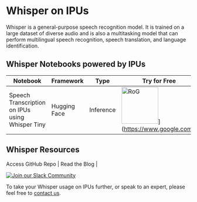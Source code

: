 # Whisper on IPUs
Whisper is a general-purpose speech recognition model. It is trained on a large dataset of diverse audio and is also a multitasking model that can perform multilingual speech recognition, speech translation, and language identification.

## Whisper Notebooks powered by IPUs

| Notebook | Framework | Type | Try for Free 
| ------------- | ------------- | ------------- | ------------- |
| Speech Transcription on IPUs using Whisper Tiny | Hugging Face | Inference | <img width="100" alt="RoG" src="https://github.com/graphcore/whisper/assets/81682248/2317004e-1257-4145-8ff6-8a7fb61a0ac1" />](https://www.google.com/)

## Whisper Resources
Access GitHub Repo | Read the Blog | 


[![Join our Slack Community](https://img.shields.io/badge/Slack-Join%20Graphcore's%20Community-blue?style=flat-square&logo=slack)](https://www.graphcore.ai/join-community)

To take your Whisper usage on IPUs further, or speak to an expert, please feel free to [contact us](https://www.graphcore.ai/speak-to-an-expert-whisper-ai).

